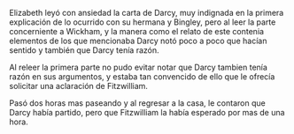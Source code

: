 Elizabeth leyó con ansiedad la carta de Darcy, muy indignada en la primera explicación de lo ocurrido con su hermana y Bingley, pero al leer la parte concerniente a Wickham, y la manera como el relato de este contenia elementos de los que mencionaba Darcy notó poco a poco que hacían sentido y también que Darcy tenía razón.

Al releer la primera parte no pudo evitar notar que Darcy tambien tenía razón en sus argumentos, y estaba tan convencido de ello que le ofrecía solicitar una aclaración de Fitzwilliam.

Pasó dos horas mas paseando y al regresar a la casa, le contaron que Darcy había partido, pero que Fitzwilliam la había esperado por mas de una hora.
